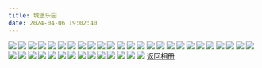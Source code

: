 ```yaml
---
title: 城堡乐园
date: 2024-04-06 19:02:40
---
```

![](https://pic6.zhimg.com/80/v2-dfe67b6a024b901e928c5c437a12463a_1440w.png?source=d16d100b)
![](https://pic6.zhimg.com/80/v2-252741a15a97d1e403f48fc4fd58bc65_1440w.png?source=d16d100b)
![](https://pic6.zhimg.com/80/v2-413f9da8d19f3c745ed7f563a6df4aee_1440w.png?source=d16d100b)
![](https://pic6.zhimg.com/80/v2-83b33ab711f3e1b955dae1ee73e266af_1440w.png?source=d16d100b)
![](https://pic6.zhimg.com/80/v2-d79aa16f06ca526a463d4402c65b2e9f_1440w.png?source=d16d100b)
![](https://pic6.zhimg.com/80/v2-e1ef59d399342c041bd1d4c7cc759110_1440w.png?source=d16d100b)
![](https://pic6.zhimg.com/80/v2-8a18f8447b0ecb63faa24bb7653eb906_1440w.png?source=d16d100b)
![](https://pic6.zhimg.com/80/v2-e5729fde8ddacc22dec49c64b0c50bfd_1440w.png?source=d16d100b)
![](https://pic6.zhimg.com/80/v2-81609b84dc7ecbad93d77b019baa68f5_1440w.png?source=d16d100b)
![](https://pic6.zhimg.com/80/v2-9af20bf06af774c1b570dbbb6bba334b_1440w.png?source=d16d100b)
![](https://pic6.zhimg.com/80/v2-df33ed188e687d2837cb9fac099ffa03_1440w.png?source=d16d100b)
![](https://pic6.zhimg.com/80/v2-20ce6446b220c3a16a0d7e980b6de150_1440w.png?source=d16d100b)
![](https://pic6.zhimg.com/80/v2-0cab62209413d0741bd36754d6a2645c_1440w.png?source=d16d100b)
![](https://pic6.zhimg.com/80/v2-43916c4b7a76bb73e73e4e6351d4d73e_1440w.png?source=d16d100b)
![](https://pic6.zhimg.com/80/v2-bd164545a145a74326d908122626df57_1440w.png?source=d16d100b)
![](https://pic6.zhimg.com/80/v2-28bbb848f766b938eec9ecb6aac72710_1440w.png?source=d16d100b)
![](https://pic6.zhimg.com/80/v2-78a779e26ea34c501ce39af5b6c88b8e_1440w.png?source=d16d100b)
![](https://pic6.zhimg.com/80/v2-a6fb98adaf79e21e5a0a4d5046f53a03_1440w.png?source=d16d100b)
![](https://pic6.zhimg.com/80/v2-165e3ff0f0c7272ad17f93d7a1c6a94e_1440w.png?source=d16d100b)
![](https://pic6.zhimg.com/80/v2-15dac94a8abad2eaa04a2c87861ff518_1440w.png?source=d16d100b)
![](https://pic6.zhimg.com/80/v2-a9420c169fd824a3cf4a83a06ad402a1_1440w.png?source=d16d100b)
![](https://pic6.zhimg.com/80/v2-72fdf1c51c172095435d1164a820110f_1440w.png?source=d16d100b)
![](https://pic6.zhimg.com/80/v2-1bc2aee55dcc5dbed3047d207638e19e_1440w.png?source=d16d100b)
![](https://pic6.zhimg.com/80/v2-1e19055ca4f4212e246c26dcecae04fa_1440w.png?source=d16d100b)
![](https://pic6.zhimg.com/80/v2-6078018bb1e271425ce55b169c9fb2bf_1440w.png?source=d16d100b)
![](https://pic6.zhimg.com/80/v2-0df16e2e86753dde9b235703430025a8_1440w.png?source=d16d100b)
![](https://pic6.zhimg.com/80/v2-a357e5e2e311206a9066f4385a2bc0b7_1440w.png?source=d16d100b)
![](https://pic6.zhimg.com/80/v2-13af92e8289446b548460a803da30f2f_1440w.png?source=d16d100b)
![](https://pic6.zhimg.com/80/v2-4cdcfd1d5dd29b8617faa649ca0a3a45_1440w.png?source=d16d100b)
![](https://pic6.zhimg.com/80/v2-708faebd873e3ee38c968811a6fb5cce_1440w.png?source=d16d100b)
![](https://pic6.zhimg.com/80/v2-3bbe7d7045eed8689d675d65a9eed2cf_1440w.png?source=d16d100b)
![](https://pic6.zhimg.com/80/v2-906c678aff3c461e7690676bea01fc90_1440w.png?source=d16d100b)
![](https://pic6.zhimg.com/80/v2-cd544ee5bce0852edf59dfcce6b396fe_1440w.png?source=d16d100b)
![](https://pic6.zhimg.com/80/v2-4efebdbf167236240bbf2b159186290d_1440w.png?source=d16d100b)
![](https://pic6.zhimg.com/80/v2-2ef328e322daa162ce6bf5be9a638e9b_1440w.png?source=d16d100b)
![](https://pic6.zhimg.com/80/v2-e95b81274530dfda53ca5b3d809ad4b9_1440w.png?source=d16d100b)
![](https://pic6.zhimg.com/80/v2-f8093ca2942f68a9c7c8a1dff668f80a_1440w.png?source=d16d100b)
![](https://pic6.zhimg.com/80/v2-d4204703ee79ac9273e1e678cd880f20_1440w.png?source=d16d100b)
![](https://pic6.zhimg.com/80/v2-99bc355e7667fd81746e6ae19b4a65aa_1440w.png?source=d16d100b)
[返回相册](/Gallery)